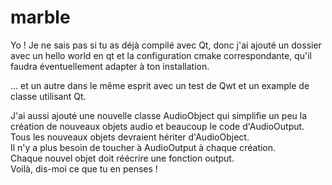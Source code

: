 # marble

Yo ! Je ne sais pas si tu as déjà compilé avec Qt, donc j'ai ajouté un dossier avec un hello world en qt et la configuration cmake correspondante, qu'il faudra éventuellement adapter à ton installation.

... et un autre dans le même esprit avec un test de Qwt et un example de classe utilisant Qt.

J'ai aussi ajouté une nouvelle classe AudioObject qui simplifie un peu la création de nouveaux objets audio et beaucoup le code d'AudioOutput.  
Tous les nouveaux objets devraient hériter d'AudioObject.  
Il n'y a plus besoin de toucher à AudioOutput à chaque création.  
Chaque nouvel objet doit réécrire une fonction output.  
Voilà, dis-moi ce que tu en penses !